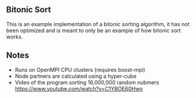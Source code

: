 Bitonic Sort
---------------
This is an example implementation of a bitonic sorting algorithm, it has not been optimized and is meant to only be an example of how bitonic sort works.  

Notes
-------------
* Runs on OpenMPI CPU clusters (requires boost-mpi)
* Node partners are calculated using a hyper-cube
* Video of the program sorting 16,000,000 random nubmers https://www.youtube.com/watch?v=C1YBOE60Hwo
